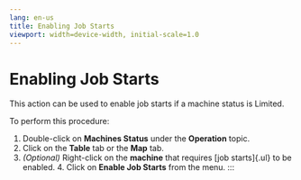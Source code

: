 ```yaml
---
lang: en-us
title: Enabling Job Starts
viewport: width=device-width, initial-scale=1.0
---
```


#  Enabling Job Starts

This action can be used to enable job starts if a machine status is
Limited.

To perform this procedure:

1.  Double-click on **Machines Status** under the **Operation** topic.
2.  Click on the **Table** tab or the **Map** tab.
3.  *(Optional)* Right-click on the **machine** that
    requires [job starts]{.ul} to be enabled. 4.  Click on **Enable Job Starts** from the menu.
:::

 

